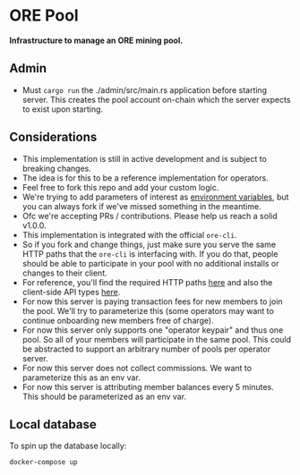 # ORE Pool

**Infrastructure to manage an ORE mining pool.**

## Admin
- Must `cargo run` the ./admin/src/main.rs application before starting server.
This creates the pool account on-chain which the server expects to exist upon starting.


## Considerations
- This implementation is still in active development and is subject to breaking changes.
- The idea is for this to be a reference implementation for operators.
- Feel free to fork this repo and add your custom logic.
- We're trying to add parameters of interest as [environment variables](./server/.env.example), but you can always fork if we've missed something in the meantime.
- Ofc we're accepting PRs / contributions. Please help us reach a solid v1.0.0.
- This implementation is integrated with the official `ore-cli`.
- So if you fork and change things, just make sure you serve the same HTTP paths that the `ore-cli` is interfacing with. If you do that, people should be able to participate in your pool with no additional installs or changes to their client.
- For reference, you'll find the required HTTP paths [here](./server/src/contributor.rs) and also the client-side API types [here](./types/src/lib.rs).
- For now this server is paying transaction fees for new members to join the pool. We'll try to parameterize this (some operators may want to continue onboarding new members free of charge).
- For now this server only supports one "operator keypair" and thus one pool. So all of your members will participate in the same pool. This could be abstracted to support an arbitrary number of pools per operator server.
- For now this server does not collect commissions. We want to parameterize this as an env var.
- For now this server is attributing member balances every 5 minutes. This should be parameterized as an env var.


## Local database

To spin up the database locally:
```
docker-compose up
```
